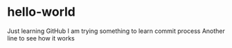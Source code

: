 # hello-world
Just learning GitHub
I am trying something to learn commit process
Another line to see how it works
